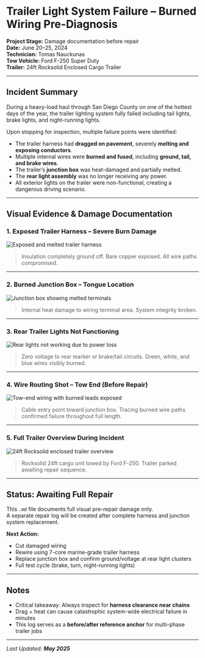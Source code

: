 # Trailer Light System Failure – Burned Wiring Pre-Diagnosis  
**Project Stage:** Damage documentation before repair  
**Date:** June 20–25, 2024  
**Technician:** Tomas Nauckunas  
**Tow Vehicle:** Ford F-250 Super Duty  
**Trailer:** 24ft Rocksolid Enclosed Cargo Trailer  

---

## Incident Summary

During a heavy-load haul through San Diego County on one of the hottest days of the year, the trailer lighting system fully failed including tail lights, brake lights, and night-running lights.

Upon stopping for inspection, multiple failure points were identified:
- The trailer harness had **dragged on pavement**, severely **melting and exposing conductors**.
- Multiple internal wires were **burned and fused**, including **ground, tail, and brake wires**.
- The trailer’s **junction box** was heat-damaged and partially melted.
- The **rear light assembly** was no longer receiving any power.
- All exterior lights on the trailer were non-functional, creating a dangerous driving scenario.

---

## Visual Evidence & Damage Documentation

### 1. Exposed Trailer Harness – Severe Burn Damage  
![Exposed and melted trailer harness](https://github.com/tnauckunas/multi-domain_field_repair_logs/blob/main/assets/trailer-wiring/damaged_harness_exposed.jpg?raw=true)

> Insulation completely ground off. Bare copper exposed. All wire paths compromised.

---

### 2. Burned Junction Box – Tongue Location  
![Junction box showing melted terminals](https://github.com/tnauckunas/multi-domain_field_repair_logs/blob/main/assets/trailer-wiring/junction_box_burned.jpg?raw=true)
> Internal heat damage to wiring terminal area. System integrity broken.

---

### 3. Rear Trailer Lights Not Functioning  
![Rear lights not working due to power loss](https://github.com/tnauckunas/multi-domain_field_repair_logs/blob/main/assets/trailer-wiring/rear_lights_not_working.jpg?raw=true)
> Zero voltage to rear marker or brake/tail circuits. Green, white, and blue wires visibly burned.

---

### 4. Wire Routing Shot – Tow End (Before Repair)  
![Tow-end wiring with burned leads exposed](https://github.com/tnauckunas/multi-domain_field_repair_logs/blob/main/assets/trailer-wiring/tow_vehicle_trailer_wired_burned.jpg?raw=true)
> Cable entry point toward junction box. Tracing burned wire paths confirmed failure throughout full length.

---

### 5. Full Trailer Overview During Incident  
![24ft Rocksolid enclosed trailer overview](https://github.com/tnauckunas/multi-domain_field_repair_logs/blob/main/assets/trailer-wiring/trailer_full_view.jpg?raw=true)
> Rocksolid 24ft cargo unit towed by Ford F-250. Trailer parked awaiting repair sequence.

---

## Status: Awaiting Full Repair  
This `.md` file documents full visual pre-repair damage only.  
A separate repair log will be created after complete harness and junction system replacement.

**Next Action:**  
- Cut damaged wiring  
- Rewire using 7-core marine-grade trailer harness  
- Replace junction box and confirm ground/voltage at rear light clusters  
- Full test cycle (brake, turn, night-running lights)

---

## Notes  
- Critical takeaway: Always inspect for **harness clearance near chains**  
- Drag + heat can cause catastrophic system-wide electrical failure in minutes  
- This log serves as a **before/after reference anchor** for multi-phase trailer jobs

---

_Last Updated: **May 2025**_
